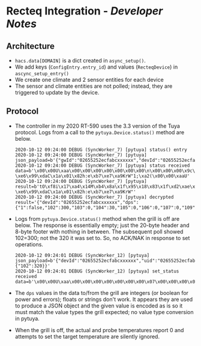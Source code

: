 # Recteq Integration - _Developer Notes_

## Architecture

* `hacs.data[DOMAIN]` is a dict created in `async_setup()`.
* We add keys (`ConfigEntry.entry_id`) and values (`RecteqDevice`) in `ascync_setup_entry()`
* We create one climate and 2 sensor entities for each device
* The sensor and climate entities are not polled; instead, they are triggered to update by the device.

## Protocol

* The controller in my 2020 RT-590 uses the 3.3 version of the Tuya protocol.
  Logs from a call to the `pytuya.Device.status()` method are below.

  ```
  2020-10-12 09:24:00 DEBUG (SyncWorker_7) [pytuya] status() entry
  2020-10-12 09:24:00 DEBUG (SyncWorker_7) [pytuya] json_payload=b'{"gwId":"02655252ecfabcxxxxxx","devId":"02655252ecfaxxxxxxxx"}'
  2020-10-12 09:24:00 DEBUG (SyncWorker_7) [pytuya] status received data=b'\x00\x00U\xaa\x00\x00\x00\x00\x00\x00\x00\n\x00\x00\x00\x9c\x00\x00\x00\x00tO\xf8i\x17\xa4\x14M\xb4\x8a\x1f\x95\x18\x83\x1f\xd2\xae\xa2\x05\xf2s\x9eG\xfe\xc89a$\r\xf4\xce\xe3\xb4\xaea\xe75P[\xc9\xbf\x1c\xe5\x1b\xe1\x93\xdb\xde\x95\xa65":\xfc0h\xad\xefA\xf3\x95\xab\xf1cR\xec\x1b\x8b\x85\xb5+C\x1d\xd6.w1\x84\xebgV]%\x0fw\x93\xe9\xfbzd]P\x12\xdcK\xa14XB\x11\xee,g\x19\xeb\'&\xe3\xf9\x07\x9c\x8a]\x95Z;\x1dt\x99\xb8\xbfiU60\xfb-\xe6\x99\xdaC\x1a\x01\x82h:e\xb7\xe7\xa9KrW"1;\xa2(\x00\x00\xaaU'
  2020-10-12 09:24:00 DEBUG (SyncWorker_7) [pytuya] result=b'tO\xf8i\x17\xa4\x14M\xb4\x8a\x1f\x95\x18\x83\x1f\xd2\xae\xa2\x05\xf2s\x9eG\xfe\xc89a$\r\xf4\xce\xe3\xb4\xaea\xe75P[\xc9\xbf\x1c\xe5\x1b\xe1\x93\xdb\xde\x95\xa65":\xfc0h\xad\xefA\xf3\x95\xab\xf1cR\xec\x1b\x8b\x85\xb5+C\x1d\xd6.w1\x84\xebgV]%\x0fw\x93\xe9\xfbzd]P\x12\xdcK\xa14XB\x11\xee,g\x19\xeb\'&\xe3\xf9\x07\x9c\x8a]\x95Z;\x1dt\x99\xb8\xbfiU60\xfb-\xe6\x99\xdaC\x1a\x01\x82h:e\xb7\xe7\xa9KrW"'
  2020-10-12 09:24:00 DEBUG (SyncWorker_7) [pytuya] decrypted result='{"devId":"02655252ecfabcxxxxxx","dps":{"1":false,"102":300,"103":0,"104":30,"105":0,"106":0,"107":0,"109":false,"110":false,"111":false}}'
  ```

* Logs from `pytuya.Device.status()` method when the grill is off are below.
  The response is essentially empty; just the 20-byte header and 8-byte footer
  with nothing in between. The subsequent poll showed 102=300; not the 320 it
  was set to. So, no ACK/NAK in response to set operations.

  ```
  2020-10-12 09:24:01 DEBUG (SyncWorker_12) [pytuya] json_payload=b'{"devId":"02655252ecfabcxxxxxx","uid":"02655252ecfabc6ad10e","t":"1602509041","dps":{"102":320}}'
  2020-10-12 09:24:01 DEBUG (SyncWorker_12) [pytuya] set_status received data=b'\x00\x00U\xaa\x00\x00\x00\x00\x00\x00\x00\x07\x00\x00\x00\x0c\x00\x00\x00\x00x\x93p\x91\x00\x00\xaaU'
  ```

* The `dps` values in the data to/from the grill are integers (or boolean for
  power and errors); floats or strings don't work. It appears they are used to
  produce a JSON object and the given value is encoded as is so it must match
  the value types the grill expected; no value type conversion in pytuya.

* When the grill is off, the actual and probe temperatures report 0 and
  attempts to set the target temperature are silently ignored.

